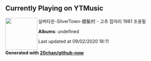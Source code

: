 ## Currently Playing on YTMusic

[<img align="left" width="100" src="https://i.ytimg.com/vi/QJpP4WEvcKo/sddefault.jpg?sqp=-oaymwEWCJADEOEBIAQqCghqEJQEGHgg6AJIWg&rs">](https://music.youtube.com/channel/UCs4uzdvxIkgVO3E3m4EU_IQ)

실버타운-SilverTown-銀髮村 - 고추 잠자리 1981 조용필

**Albums**: undefined

Last updated at 09/02/2020 18:11

#### Generated with [20chan/github-now](https://github.com/20chan/github-now)


<!--
**20chan/20chan** is a ✨ _special_ ✨ repository because its `README.md` (this file) appears on your GitHub profile.

Here are some ideas to get you started:

- 🔭 I’m currently working on ...
- 🌱 I’m currently learning ...
- 👯 I’m looking to collaborate on ...
- 🤔 I’m looking for help with ...
- 💬 Ask me about ...
- 📫 How to reach me: ...
- 😄 Pronouns: ...
- ⚡ Fun fact: ...
-->
